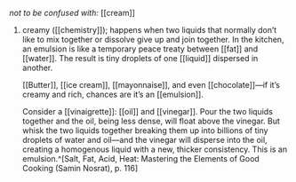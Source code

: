 *not to be confused with:* [[cream]]

1. creamy ([[chemistry]]); happens when two liquids that normally don’t like to mix together or dissolve give up and join together. In the kitchen, an emulsion is like a temporary peace treaty between [[fat]] and [[water]]. The result is tiny droplets of one [[liquid]] dispersed in another.
   
   [[Butter]], [[ice cream]], [[mayonnaise]], and even [[chocolate]]—if it’s creamy and rich, chances are it’s an [[emulsion]].
   
   Consider a [[vinaigrette]]: [[oil]] and [[vinegar]]. Pour the two liquids together and the oil, being less dense, will float above the vinegar. But whisk the two liquids together breaking them up into billions of tiny droplets of water and oil—and the vinegar will disperse into the oil, creating a homogenous liquid with a new, thicker consistency. This is an emulsion.^[Salt, Fat, Acid, Heat: Mastering the Elements of Good Cooking (Samin Nosrat), p. 116]